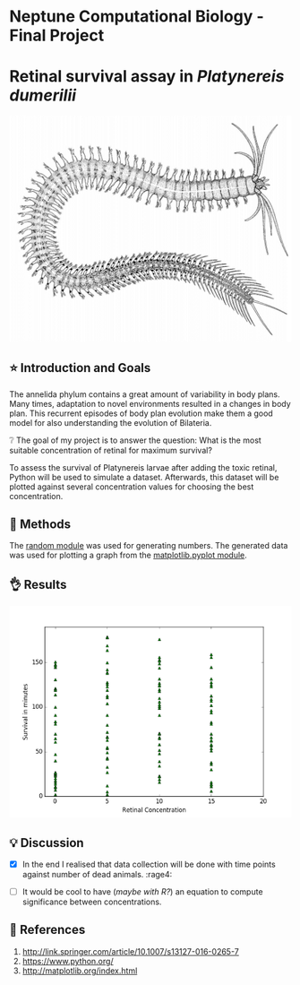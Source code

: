 # Neptune Computational Biology - Final Project


# **Retinal survival assay in** *Platynereis dumerilii*


![Figure 1 - Platynereis](./Platynereis.png?raw=true)

## :star: Introduction and Goals

The annelida phylum contains a great amount of variability in body plans. Many times, adaptation to novel environments resulted in a changes in body plan. This recurrent episodes of body plan evolution make them a good model for also understanding the evolution of Bilateria.

:grey_question: The goal of my project is to answer the question: What is the most suitable concentration of retinal for maximum survival?

To assess the survival of Platynereis larvae after adding the toxic retinal, Python will be used to simulate a dataset. Afterwards, this dataset will be plotted against several concentration values for choosing the best concentration.


## :dizzy: Methods

The [random module](https://docs.python.org/2/library/random.html) was used for generating numbers.
The generated data was used for plotting a graph from the [matplotlib.pyplot module](http://matplotlib.org/index.html).


## :ok_hand: Results


![Figure 2 - data_graph_fig](./data_plot.png?raw=true)

## :bulb: Discussion

- [x] In the end I realised that data collection will be done with time points against number of dead animals. :rage4:

- [ ] It would be cool to have (*maybe with R?*) an equation to compute significance between concentrations.



## :camel: References


1. http://link.springer.com/article/10.1007/s13127-016-0265-7
2. https://www.python.org/
3. http://matplotlib.org/index.html